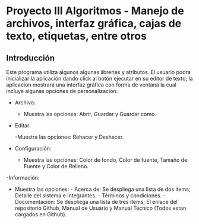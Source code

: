# Proyecto III Algoritmos - Manejo de archivos, interfaz gráfica, cajas de texto, etiquetas, entre otros

## Introducción

Este programa utiliza algunos algunas librerias y atributos. El usuario podra inicializar la aplicación dando click al botón ejecutar en su editor de texto; la aplicacion mostrará una interfaz gráfica con forma de ventana la cual incluye algunas opciones de personalizacion:

  - Archivo:
    
      - Muestra las opciones: Abrir, Guardar y Guardar como.
        
  - Editar:
    
      -Muestra las opciones: Rehacer y Deshacer.
    
  - Configuración:
    
      - Muestra las opciones: Color de fondo, Color de fuente, Tamaño de Fuente y Color de Relleno.
        
  -Información:
  
  - Muestra las opciones:
              - Acerca de: Se despliega una lista de dos items; Detalle del sistema e Integrantes.
              - Términos y condiciones.
              - Documentación: Se despliega una lista de tres items; El enlace del repositorio Github, Manual de Usuario y Manual Técnico (Todos estan cargados en Github).

